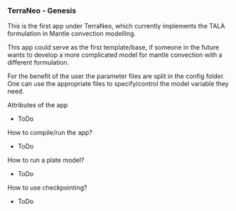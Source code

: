 ### TerraNeo - Genesis

This is the first app under TerraNeo, which currently implements the TALA formulation in Mantle convection modelling.

This app could serve as the first template/base, if someone in the future wants to develop a more complicated model for mantle convection with a different formulation.

For the benefit of the user the parameter files are split in the config folder. One can use the appropriate files to specify/control the model variable they need.

Attributes of the app
- ToDo

How to compile/run the app?
- ToDo

How to run a plate model?
- ToDo

How to use checkpointing?
- ToDo